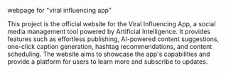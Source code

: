 webpage for "viral influencing app"

This project is the official website for the Viral Influencing App, a social media management tool powered by Artificial Intelligence. It provides features such as effortless publishing, AI-powered content suggestions, one-click caption generation, hashtag recommendations, and content scheduling. The website aims to showcase the app's capabilities and provide a platform for users to learn more and subscribe to updates.